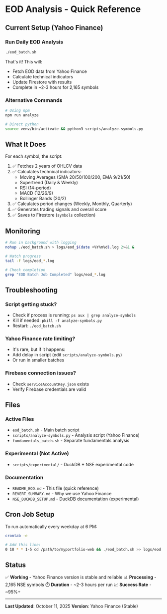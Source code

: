 # EOD Analysis - Quick Reference

## Current Setup (Yahoo Finance)

### Run Daily EOD Analysis

```bash
./eod_batch.sh
```

That's it! This will:
- Fetch EOD data from Yahoo Finance
- Calculate technical indicators
- Update Firestore with results
- Complete in ~2-3 hours for 2,165 symbols

### Alternative Commands

```bash
# Using npm
npm run analyze

# Direct python
source venv/bin/activate && python3 scripts/analyze-symbols.py
```

## What It Does

For each symbol, the script:
1. ✅ Fetches 2 years of OHLCV data
2. ✅ Calculates technical indicators:
   - Moving Averages (SMA 20/50/100/200, EMA 9/21/50)
   - Supertrend (Daily & Weekly)
   - RSI (14-period)
   - MACD (12/26/9)
   - Bollinger Bands (20/2)
3. ✅ Calculates period changes (Weekly, Monthly, Quarterly)
4. ✅ Generates trading signals and overall score
5. ✅ Saves to Firestore (`symbols` collection)

## Monitoring

```bash
# Run in background with logging
nohup ./eod_batch.sh > logs/eod_$(date +%Y%m%d).log 2>&1 &

# Watch progress
tail -f logs/eod_*.log

# Check completion
grep "EOD Batch Job Completed" logs/eod_*.log
```

## Troubleshooting

### Script getting stuck?
- Check if process is running: `ps aux | grep analyze-symbols`
- Kill if needed: `pkill -f analyze-symbols.py`
- Restart: `./eod_batch.sh`

### Yahoo Finance rate limiting?
- It's rare, but if it happens:
- Add delay in script (edit `scripts/analyze-symbols.py`)
- Or run in smaller batches

### Firebase connection issues?
- Check `serviceAccountKey.json` exists
- Verify Firebase credentials are valid

## Files

### Active Files
- `eod_batch.sh` - Main batch script
- `scripts/analyze-symbols.py` - Analysis script (Yahoo Finance)
- `fundamentals_batch.sh` - Separate fundamentals analysis

### Experimental (Not Active)
- `scripts/experimental/` - DuckDB + NSE experimental code

### Documentation
- `README_EOD.md` - This file (quick reference)
- `REVERT_SUMMARY.md` - Why we use Yahoo Finance
- `NSE_DUCKDB_SETUP.md` - DuckDB documentation (experimental)

## Cron Job Setup

To run automatically every weekday at 6 PM:

```bash
crontab -e

# Add this line:
0 18 * * 1-5 cd /path/to/myportfolio-web && ./eod_batch.sh >> logs/eod.log 2>&1
```

## Status

✅ **Working** - Yahoo Finance version is stable and reliable
📊 **Processing** - 2,165 NSE symbols
⏱️ **Duration** - ~2-3 hours per run
📈 **Success Rate** - ~95%+

---

**Last Updated**: October 11, 2025
**Version**: Yahoo Finance (Stable)

